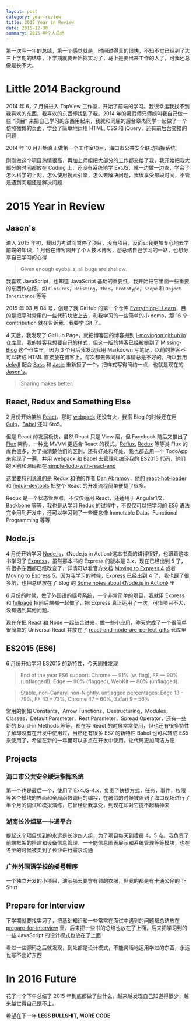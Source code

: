 ```yaml
---
layout: post
category: year-review
title: 2015 Year in Review
date: 2015-12-30
summary: 2015 年个人总结
---
```


第一次写一年的总结，第一个感觉就是，时间过得真的很快，不知不觉已经到了大三上学期的结束，下学期就要开始找实习了，马上是要出来工作的人了，可我还总像是长不大。

# Little 2014 Background

2014 年 6，7 月份进入 TopView 工作室，开始了前端的学习。我很幸运我找不到我喜欢的东西，我喜欢的东西却找到了我。2014 年的暑假师兄师姐叫我自己做一些 “项目” 来把自己学习的东西用起来，我就和同届的后台章杰同学一起做了一个仿照微博的页面，学会了简单地运用 HTML, CSS 和 jQuery，还有前后台交接的问题

2014 年 10 月开始真正做第一个工作室项目，海口市公共安全联动指挥系统。

刚刚做这个项目热情很高，再加上师姐把大部分的工作都交给了我，我开始把我大部分的时间都放在 Coding 上，还没有系统地学 ExtJS，就一边做一边查，学会了怎么科学的上网，怎么使用搜索引擎，怎么去解决问题，我很享受那段时间，不管是遇到问题还是解决问题

# 2015 Year in Review

## Jason's

进入 2015 年初，我因为考试而暂停了项目，没有项目，反而让我更加专心地去学前端的知识，1 月份在博客园开了个人技术博客，想总结自己学习的一路，也想分享自己学习的心得

> Given enough eyeballs, all bugs are shallow.

我喜欢 JavaScript，也知道 JavaScript 基础的重要性，我开始把它里面一些重要的东西作总结，如 `Closures`，`Hoisting`，`this`，`Prototype`，`Scope` 和 `Object Inheritance` 等等

2015 年 03 月 04 号，创建了我 GitHub 的第一个仓库 [Everything-I-Learn](https://github.com/L-movingon/Everything-I-Learn)，目的是把平时常用的一些代码块放上去，和我学习的一些简单的小 demo，那 16 个 comtribution 就在告诉我，我要学 Git 了。

4 天后，我发现了 GitHub Page，就把博客园的博客搬到 [l-movingon.github.io](https://github.com/L-movingon/l-movingon.github.io) 仓库里，我的博客我想要自己的样式，但这一版的博客已经被搬到了 [Missing-Blog](https://github.com/L-movingon/Missing-Blog) 这个仓库里，因为 3 个月后我发现我用 Markdown 写笔记，以前的博客不可以转成 HTML 直接放在博客上，每次都去做同样的事情总是不好的。所以我用 [Jekyll](https://jekyllrb.com/) 配合 [Sass](http://sass-lang.com/) 和 [Jade](http://jade-lang.com/) 重新搭了一个，把样式写得简约一点，也就是现在的 [Jason's](https://l-movingon.github.io)。

> Sharing makes better.

## React, Redux and Something Else

2 月份开始接触 [React](http://facebook.github.io/react/)，那时 [webpack](https://webpack.github.io/) 还没有火，我搭 Blog 的时候还在用 [Gulp](http://gulpjs.com/)，[Babel](https://babeljs.io/) 还叫 6to5。

但是 React 的发展极快，虽然 React 只是 View 层，但 Facebook 随后又推出了 [Flux](http://facebook.github.io/flux/) 架构，一种比 MVVM 更适合 React 的模式。[Reflux](https://github.com/reflux/refluxjs), [Redux](https://github.com/rackt/redux) 等等类 Flux 的库也很多，为了搞清楚他们的区别，还有好处和坏处，我也都去用一个 TodoApp 来实现了一遍，并用 webpack 和 Babel 去管理和编译我的 ES2015 代码，他们的区别和源码都在 [simple-todo-with-react-and](https://github.com/L-movingon/simple-todo-with-react-and)

这里要特别说说的是 Redux 和他的作者 [Dan Abramov](https://github.com/gaearon)，他的 [react-hot-loader](https://github.com/gaearon/react-hot-loader) 和 [redux-devtools](https://github.com/gaearon/redux-devtools) 把整个 React 的开发流程简单便捷了很多。

Redux 是一个状态管理器，不仅仅适用 React，还适用于 Angular1/2，Backbone 等等，我也是从学习 Redux 的过程中，不仅仅可以把学习的 ES6 语法完全用到开发中，还可以学习到了一些概念像 Immutable Data，Functional Programming 等等

## Node.js

4 月份开始学习 [Node.js](http://nodejs.org/)，《Node.js in Action》这本书真的讲得很好，也跟着这本书学习了 [Express](http://expressjs.com/)，虽然那本书的 Express 的版本是 3.x，现在已经出到 5 了，有很多东西都已经改变了，详情可以看官方文档 [Moving to Express 4](http://expressjs.com/en/guide/migrating-4.html) 或者 [Moving to Express 5](http://expressjs.com/en/guide/migrating-5.html)。因为我学习的时候，Express 已经出到 4 了，我也踩了很多坑，也把总结放在了 Blog 的 [Some notes about 《Node.js in Action》](https://l-movingon.github.io/posts/2015-05-27-node-in-action-note.html) 里

6 月份的时候，做了外国语的摇号系统，一个非常简单的项目，我就用 Express 和 [fullpage](http://alvarotrigo.com/fullPage/) 把前后端都一起做了，把 Express 真正运用了一次，可惜项目不大，没有遇到其他问题。

现在在把 React 和 Node 一起结合进来，做一些小应用，昨天完成了一个很简单很简单的 Universal React 并放在了 [react-and-node-are-perfect-gifts](https://github.com/L-movingon/react-and-node-are-perfect-gifts) 仓库里

## ES2015 (ES6)

6 月份开始学习 ES2015 的新特性，今天刷推发现

> End of the year ES6 support: Chrome — 91% (w. flag), FF — 90% (unflagged!), Edge — 90% (flagged), WebKit — 80% (unflagged).

> Stable, non-Canary, non-Nightly, unflagged percentages:
Edge 13 – 79%, FF 43 – 73%, Chrome 47 – 60%, Safari 9 – 56% 

常用的例如 Constants，Arrow Functions，Destructuring，Modules，Classes，Default Parameter，Rest Parameter，Spread Operator，还有一些新的 Build-in Methods 等等，都在写 React 的时候常常使用，但也还有很多特性了解却没有在开发中使用过，当然还有很多 ES7 的新特性 Babel 也可以转成 ES5 来使用了，希望在新的一年里可以多点在开发中使用，让代码更加简洁方便

## Projects

### 海口市公共安全联运指挥系统

第一个也是最后一个，使用了 Ex4JS-4.x，负责了快捷方式，任务，事件，权限等各个模块的界面和全局函数调用的编写，在暑假的时候被派到了海口现场进行了半个月的调试和模拟演练，它曾经让我享受，到现在却对它提不起精神来

### 湖南长沙烟草一卡通平台

提起这个项目想到的永远是长沙四人组，为了项目每天到凌晨 4，5 点。我负责了前端框架的搭建和设备信息管理，一卡能信息图表展示和系统管理等等模块，也在冬至的时候被卖到了长沙进行需求沟通

### 广州外国语学校的摇号程序

一个独立开发的小项目，演示那天要穿有领的衣服，但我的都是有卡通公仔的 T-Shirt

## Prepare for Interview

下学期就要找实习了，把基础知识和一些常常在面试中遇到的问题都总结放在 [prepare-for-interview](https://github.com/L-movingon/prepare-for-interview) 里，后来把一些书的总结也放在了上面，后来把学习到的一些 JavaScript 的设计模式也放在了上面

看过一些源码之后就发现，到处都是设计模式，不能灵活地运用学过的东西，永远也写不出好东西

#  In 2016 Future

花了一个下午总结了 2015 年到底都做了些什么，越来越发现自己知道得很少，越来越觉得自己跟不上。

希望在下一年 **LESS BULLSHIT, MORE CODE**